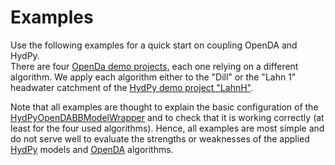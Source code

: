 
# Examples

Use the following examples for a quick start on coupling OpenDA and HydPy.  
There are four [OpenDa demo projects](openda_projects), each one relying on
a different algorithm.  We apply each algorithm either to the "Dill" or 
the "Lahn 1" headwater catchment of the 
[HydPy demo project "LahnH"](hydpy_projects/LahnH).

Note that all examples are thought to explain the basic configuration 
of the [HydPyOpenDABBModelWrapper](../extensions/HydPyOpenDABBModelWrapper) 
and to check that it is working correctly (at least for the four used 
algorithms).  Hence, all examples are most simple and do not serve well 
to evaluate the strengths or weaknesses of the applied 
[HydPy](https://github.com/hydpy-dev/hydpy) models and 
[OpenDA](http://openda.org/) algorithms.